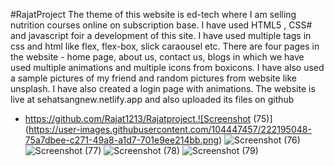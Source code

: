 #RajatProject
The theme of this website is ed-tech where I am selling nutrition courses online on subscription base.
I have used HTML5 , CSS# and javascript foir a development of this site.
I have used multiple tags in css and html like flex, flex-box, slick caraousel etc.
There are four pages in the website  - home page, about us, contact us, blogs in which we have used multiple animations and 
multiple icons from boxicons.
I have also used a sample pictures of my friend and random pictures from website like unsplash.
I have also created a login page with animations.
The website is live at sehatsangnew.netlify.app and also uploaded its files on github 
- https://github.com/Rajat1213/Rajatproject.![Screenshot (75)](https://user-images.githubusercontent.com/104447457/222195048-75a7dbee-c271-49a8-a1d7-701e9ee214bb.png)
![Screenshot (76)](https://user-images.githubusercontent.com/104447457/222195329-d0a4dd2f-7481-42dd-aab7-ea7313750400.png)
![Screenshot (77)](https://user-images.githubusercontent.com/104447457/222195388-dda45f50-d9b8-4cdd-8339-ba2ffc4ec4af.png)
![Screenshot (78)](https://user-images.githubusercontent.com/104447457/222195431-241b91bf-7d44-45d4-b389-570f9e61c058.png)
![Screenshot (79)](https://user-images.githubusercontent.com/104447457/222195463-6a3ceb95-25b2-4fa3-913b-9f1778e4a301.png)
